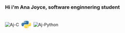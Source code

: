 ### Hi i'm Ana Joyce, software enginnering student

<div style="display: inline_block"><br>
  <img align="center" alt="Aj-C" height="30" width="40" src="https://cdn.jsdelivr.net/gh/devicons/devicon/icons/c/c-original.svg">
  <img align="center" alt="Aj-Python" height="30" width="40" src="https://raw.githubusercontent.com/devicons/devicon/master/icons/python/python-original.svg">
  <img align="center" alt="Aj-Python" height="30" width="40" src="https://cdn.jsdelivr.net/gh/devicons/devicon/icons/java/java-original-wordmark.svg">
</div>
